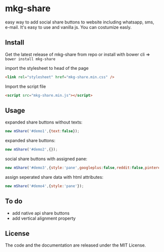 # mkg-share
easy way to add social share buttons to website including whatsapp, sms, e-mail. It's easy to use and vanilla js. You can costumize easly.

## Install
Get the latest release of mkg-share from repo or install with bower cli => `bower install mkg-share`

import the stylesheet to head of the page
```html
<link rel="stylesheet" href="mkg-share.min.css" />
```

Import the script file
```html
<script src="mkg-share.min.js"></script>
```

## Usage

expanded share buttons without texts:
```js
new mShare('#demo1',{text:false});
```

expanded share buttons:
```js
new mShare('#demo2',{});
```

social share buttons with assigned pane:
```js
new mShare('#demo3',{style:'pane',googleplus:false,reddit:false,pinterest:false});
```

assign seperated share data with html attributes:
```js
new mShare('#demo4',{style:'pane'});
```

## To do

- add native api share buttons
- add vertical alignment property

## License

The code and the documentation are released under the MIT License.
